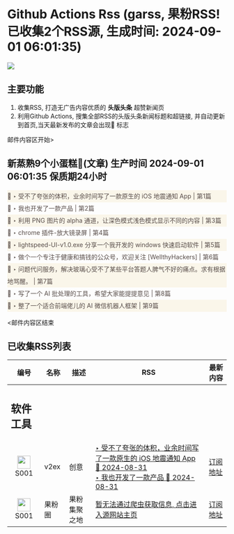 # Github Actions Rss (garss, 果粉RSS! 已收集2个RSS源, 生成时间: 2024-09-01 06:01:35)

![](https://cdn.jsdelivr.net/gh/xinkeji/garss/_media/ga-rss.png)



## 主要功能
1. 收集RSS, 打造无广告内容优质的 **头版头条** 超赞新闻页
2. 利用Github Actions, 搜集全部RSS的头版头条新闻标题和超链接, 并自动更新到首页,当天最新发布的文章会出现🌈 标志

邮件内容区开始>
<h2>新蒸熟9个小蛋糕🍰(文章) 生产时间 2024-09-01 06:01:35 保质期24小时</h2>

<div style='line-height:3;background-color:#FAF6EA;' ><a href='https://www.v2ex.com/t/1069274#reply11' style="line-height:2;text-decoration:none;display:block;color:#584D49;">🌈 ‣ 受不了夸张的体积，业余时间写了一款原生的 iOS 地震通知 App | 第1篇</a></div><div style='line-height:3;' ><a href='https://www.v2ex.com/t/1069310#reply0' style="line-height:2;text-decoration:none;display:block;color:#584D49;">🌈 ‣ 我也开发了一款产品 | 第2篇</a></div><div style='line-height:3;background-color:#FAF6EA;' ><a href='https://www.v2ex.com/t/1069242#reply5' style="line-height:2;text-decoration:none;display:block;color:#584D49;">🌈 ‣ 利用 PNG 图片的 alpha 通道，让深色模式浅色模式显示不同的内容 | 第3篇</a></div><div style='line-height:3;' ><a href='https://www.v2ex.com/t/1069268#reply0' style="line-height:2;text-decoration:none;display:block;color:#584D49;">🌈 ‣ chrome 插件-放大镜录屏 | 第4篇</a></div><div style='line-height:3;background-color:#FAF6EA;' ><a href='https://www.v2ex.com/t/1069261#reply0' style="line-height:2;text-decoration:none;display:block;color:#584D49;">🌈 ‣ lightspeed-UI-v1.0.exe 分享一个我开发的 windows 快速启动软件 | 第5篇</a></div><div style='line-height:3;' ><a href='https://www.v2ex.com/t/1069296#reply0' style="line-height:2;text-decoration:none;display:block;color:#584D49;">🌈 ‣ 做个一个专注于健康和搞钱的公众号，欢迎关注 [WellthyHackers] | 第6篇</a></div><div style='line-height:3;background-color:#FAF6EA;' ><a href='https://www.v2ex.com/t/1069183#reply15' style="line-height:2;text-decoration:none;display:block;color:#584D49;">🌈 ‣ 问题代问服务，解决玻璃心受不了某些平台答题人脾气不好的痛点。求有根据地骂醒。 | 第7篇</a></div><div style='line-height:3;' ><a href='https://www.v2ex.com/t/1069195#reply7' style="line-height:2;text-decoration:none;display:block;color:#584D49;">🌈 ‣ 写了一个 AI 批处理的工具，希望大家能提提意见 | 第8篇</a></div><div style='line-height:3;background-color:#FAF6EA;' ><a href='https://www.v2ex.com/t/1069249#reply1' style="line-height:2;text-decoration:none;display:block;color:#584D49;">🌈 ‣ 整了一个适合前端佬儿的 AI 微信机器人框架 | 第9篇</a></div>

<邮件内容区结束

## 已收集RSS列表

| 编号 | 名称 | 描述 | RSS | 最新内容 |
| --- | --- | --- | --- | --- |
| <h2 id="软件工具">软件工具</h2> |  |   |  |  |
| <div id="S001" style="text-align: center;"><img src="https://cdn.jsdelivr.net/gh/zhaoolee/garss/_media/favicon/S001.png" width="30px" style="width:30px;height: auto;"/><br><span>S001</span></div> | v2ex | 创意 | [‣ 受不了夸张的体积，业余时间写了一款原生的 iOS 地震通知 App 🌈 2024-08-31](https://www.v2ex.com/t/1069274#reply11)<br/>[‣ 我也开发了一款产品 🌈 2024-08-31](https://www.v2ex.com/t/1069310#reply0) | [订阅地址](https://www.v2ex.com/feed/tab/creative.xml) |
| <div id="S001" style="text-align: center;"><img src="https://cdn.jsdelivr.net/gh/zhaoolee/garss/_media/favicon/S001.png" width="30px" style="width:30px;height: auto;"/><br><span>S001</span></div> | 果粉圈 | 果粉集聚之地 | [暂无法通过爬虫获取信息, 点击进入源网站主页](https://g0f.cn) | [订阅地址](https://g0f.cn/rss.xml) |



